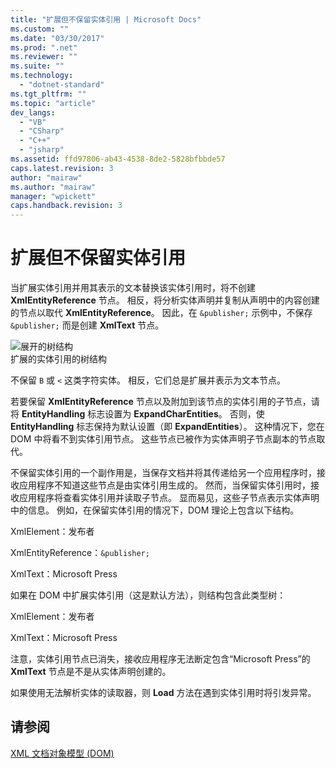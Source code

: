```yaml
---
title: "扩展但不保留实体引用 | Microsoft Docs"
ms.custom: ""
ms.date: "03/30/2017"
ms.prod: ".net"
ms.reviewer: ""
ms.suite: ""
ms.technology: 
  - "dotnet-standard"
ms.tgt_pltfrm: ""
ms.topic: "article"
dev_langs: 
  - "VB"
  - "CSharp"
  - "C++"
  - "jsharp"
ms.assetid: ffd97806-ab43-4538-8de2-5828bfbbde57
caps.latest.revision: 3
author: "mairaw"
ms.author: "mairaw"
manager: "wpickett"
caps.handback.revision: 3
---
```

# 扩展但不保留实体引用
当扩展实体引用并用其表示的文本替换该实体引用时，将不创建 **XmlEntityReference** 节点。  相反，将分析实体声明并复制从声明中的内容创建的节点以取代 **XmlEntityReference**。  因此，在 `&publisher;` 示例中，不保存 `&publisher;` 而是创建 **XmlText** 节点。  
  
 ![展开的树结构](../../../../docs/standard/data/xml/media/xmlentityref-expanded-nodes.png "xmlentityref\_expanded\_nodes")  
扩展的实体引用的树结构  
  
 不保留 `B` 或 `<` 这类字符实体。  相反，它们总是扩展并表示为文本节点。  
  
 若要保留 **XmlEntityReference** 节点以及附加到该节点的实体引用的子节点，请将 **EntityHandling** 标志设置为 **ExpandCharEntities**。  否则，使 **EntityHandling** 标志保持为默认设置（即 **ExpandEntities**）。  这种情况下，您在 DOM 中将看不到实体引用节点。  这些节点已被作为实体声明子节点副本的节点取代。  
  
 不保留实体引用的一个副作用是，当保存文档并将其传递给另一个应用程序时，接收应用程序不知道这些节点是由实体引用生成的。  然而，当保留实体引用时，接收应用程序将查看实体引用并读取子节点。  显而易见，这些子节点表示实体声明中的信息。  例如，在保留实体引用的情况下，DOM 理论上包含以下结构。  
  
 XmlElement：发布者  
  
 XmlEntityReference：`&publisher;`  
  
 XmlText：Microsoft Press  
  
 如果在 DOM 中扩展实体引用（这是默认方法），则结构包含此类型树：  
  
 XmlElement：发布者  
  
 XmlText：Microsoft Press  
  
 注意，实体引用节点已消失，接收应用程序无法断定包含“Microsoft Press”的 **XmlText** 节点是不是从实体声明创建的。  
  
 如果使用无法解析实体的读取器，则 **Load** 方法在遇到实体引用时将引发异常。  
  
## 请参阅  
 [XML 文档对象模型 \(DOM\)](../../../../docs/standard/data/xml/xml-document-object-model-dom.md)